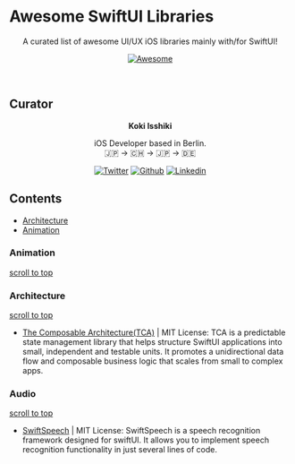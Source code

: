 # Awesome SwiftUI Libraries 
<div align="center">
    <p>A curated list of awesome UI/UX iOS libraries mainly with/for SwiftUI!</p>

[![Awesome](https://cdn.rawgit.com/sindresorhus/awesome/d7305f38d29fed78fa85652e3a63e154dd8e8829/media/badge.svg)](https://github.com/one1color/awesome-swiftUI-libraries)

</div>
<br>

## **Curator** 
<div align="center">
<b>Koki Isshiki</b>
<p>iOS Developer based in Berlin. <br>
🇯🇵 → 🇨🇭 → 🇯🇵 → 🇩🇪 
</p>


[![Twitter](https://img.shields.io/badge/Twitter-000?style=for-the-badge&logo=Twitter&logoColor=1DA1F2)](https://twitter.com/color1one)
[![Github](https://img.shields.io/badge/GitHub-000?style=for-the-badge&logo=GitHub&logoColor=white)](https://github.com/one1color)
[![Linkedin](https://img.shields.io/badge/LinkedIn-000?style=for-the-badge&logo=LinkedIn&logoColor=0072b1)](https://www.linkedin.com/in/koki-isshiki/)

</div>

## **Contents**
- [Architecture](#Architecture)
- [Animation](#Animation)

### Animation
[scroll to top](#readme)

### Architecture
[scroll to top](#readme)
- [The Composable Architecture(TCA)](https://github.com/pointfreeco/swift-composable-architecture) | MIT License: TCA is a predictable state management library that helps structure SwiftUI applications into small, independent and testable units. It promotes a unidirectional data flow and composable business logic that scales from small to complex apps.


### Audio
[scroll to top](#readme)
- [SwiftSpeech](https://github.com/Cay-Zhang/SwiftSpeech) | MIT License: SwiftSpeech is a speech recognition framework designed for swiftUI. It allows you to implement speech recognition functionality in just several lines of code.





